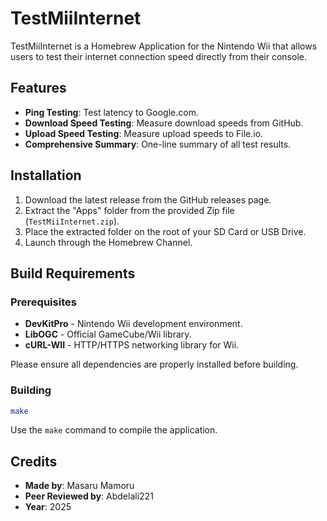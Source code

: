 # TestMiiInternet

TestMiiInternet is a Homebrew Application for the Nintendo Wii that allows users to test their internet connection speed directly from their console.
## Features

- **Ping Testing**: Test latency to Google.com.
- **Download Speed Testing**: Measure download speeds from GitHub.
- **Upload Speed Testing**: Measure upload speeds to File.io.
- **Comprehensive Summary**: One-line summary of all test results.

## Installation

1. Download the latest release from the GitHub releases page.
2. Extract the "Apps" folder from the provided Zip file (`TestMiiInternet.zip`).
3. Place the extracted folder on the root of your SD Card or USB Drive.
4. Launch through the Homebrew Channel.

## Build Requirements

### Prerequisites
- **DevKitPro** - Nintendo Wii development environment.
- **LibOGC** - Official GameCube/Wii library.
- **cURL-WII** - HTTP/HTTPS networking library for Wii.


Please ensure all dependencies are properly installed before building.

### Building
```bash
make
```

Use the `make` command to compile the application.

## Credits

- **Made by**: Masaru Mamoru
- **Peer Reviewed by**: Abdelali221
- **Year**: 2025
